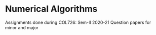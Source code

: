 # Numerical Algorithms
Assignments done during COL726: Sem-II 2020-21
Question papers for minor and major
